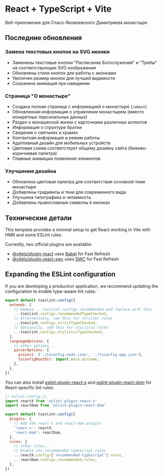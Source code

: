 # React + TypeScript + Vite

Веб-приложение для Спасо-Яковлевского Димитриева монастыря

## Последние обновления

### Замена текстовых кнопок на SVG иконки

- Заменены текстовые кнопки "Расписание Богослужений" и "Требы" на соответствующие SVG изображения
- Обновлены стили кнопок для работы с иконками
- Увеличен размер иконок для лучшей видимости
- Сохранена анимация при наведении

### Страница "О монастыре"

- Создана полная страница с информацией о монастыре (`/about`)
- Обновленная информация о управлении монастырем (вместо конкретных персональных данных)
- Раздел о монашеской жизни с карточками различных аспектов
- Информация о структуре братии
- Сведения о святынях и храмах
- Контактная информация и режим работы
- Адаптивный дизайн для мобильных устройств
- Цветовая схема соответствует общему дизайну сайта (бежево-коричневая палитра)
- Плавные анимации появления элементов

### Улучшения дизайна

- Обновлена цветовая палитра для соответствия основной теме монастыря
- Добавлены градиенты и тени для современного вида
- Улучшена типографика и читаемость
- Добавлены православные символы в иконках

## Технические детали

This template provides a minimal setup to get React working in Vite with HMR and some ESLint rules.

Currently, two official plugins are available:

- [@vitejs/plugin-react](https://github.com/vitejs/vite-plugin-react/blob/main/packages/plugin-react/README.md) uses [Babel](https://babeljs.io/) for Fast Refresh
- [@vitejs/plugin-react-swc](https://github.com/vitejs/vite-plugin-react-swc) uses [SWC](https://swc.rs/) for Fast Refresh

## Expanding the ESLint configuration

If you are developing a production application, we recommend updating the configuration to enable type-aware lint rules:

```js
export default tseslint.config({
  extends: [
    // Remove ...tseslint.configs.recommended and replace with this
    ...tseslint.configs.recommendedTypeChecked,
    // Alternatively, use this for stricter rules
    ...tseslint.configs.strictTypeChecked,
    // Optionally, add this for stylistic rules
    ...tseslint.configs.stylisticTypeChecked,
  ],
  languageOptions: {
    // other options...
    parserOptions: {
      project: ['./tsconfig.node.json', './tsconfig.app.json'],
      tsconfigRootDir: import.meta.dirname,
    },
  },
})
```

You can also install [eslint-plugin-react-x](https://github.com/Rel1cx/eslint-react/tree/main/packages/plugins/eslint-plugin-react-x) and [eslint-plugin-react-dom](https://github.com/Rel1cx/eslint-react/tree/main/packages/plugins/eslint-plugin-react-dom) for React-specific lint rules:

```js
// eslint.config.js
import reactX from 'eslint-plugin-react-x'
import reactDom from 'eslint-plugin-react-dom'

export default tseslint.config({
  plugins: {
    // Add the react-x and react-dom plugins
    'react-x': reactX,
    'react-dom': reactDom,
  },
  rules: {
    // other rules...
    // Enable its recommended typescript rules
    ...reactX.configs['recommended-typescript'].rules,
    ...reactDom.configs.recommended.rules,
  },
})
```
